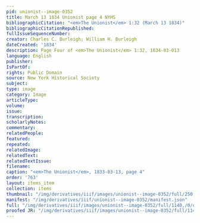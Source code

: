 ```yaml
---
pid: unionist--image-0352
title: March 13 1834 Unionist page 4 NYHS
bibliographicCitation: "<em>The Unionist</em> 1:32 (March 13 1834)"
bibliographicCitationRepublished: 
fullIssueSequenceNumber: 
creator: Charles C. Burleigh; William H. Burleigh
dateCreated: '1834'
description: Page Four of <em>The Unionist</em> 1:32, 1834-03-013
language: English
publisher: 
IsPartOf: 
rights: Public Domain
source: New York Historical Society
subject: 
type: image
category: Image
articleType: 
volume: 
issue: 
transcription: 
scholarlyNotes: 
commentary: 
relatedPeople: 
featured: 
repeated: 
relatedImage: 
relatedText: 
relatedTextIssue: 
filename: 
caption: "<em>The Unionist</em>, 1833-03-13, page 4"
order: '763'
layout: items_item
collection: items
thumbnail: "/img/derivatives/iiif/images/unionist--image-0352/full/250,/0/default.jpg"
manifest: "/img/derivatives/iiif/unionist--image-0352/manifest.json"
full: "/img/derivatives/iiif/images/unionist--image-0352/full/1140,/0/default.jpg"
proofed JR: "/img/derivatives/iiif/images/unionist--image-0352/full/1140,/0/default.jpg"
---
```

